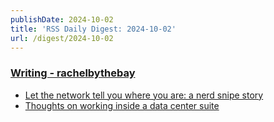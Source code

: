 ```yaml
---
publishDate: 2024-10-02
title: 'RSS Daily Digest: 2024-10-02'
url: /digest/2024-10-02
---
```


### [Writing - rachelbythebay](https://rachelbythebay.com/w/)

  * [Let the network tell you where you are: a nerd snipe story](https://rachelbythebay.com/w/2024/10/01/lldp/)
  * [Thoughts on working inside a data center suite](https://rachelbythebay.com/w/2024/09/25/suite/)
  
